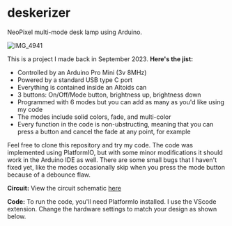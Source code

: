# deskerizer
NeoPixel multi-mode desk lamp using Arduino.

![IMG_4941](https://github.com/jpsullivan234/deskerizer/assets/92565104/0e99e306-a022-400a-996e-3e1bd6fcf210)

This is a project I made back in September 2023. **Here's the jist:**
  - Controlled by an Arduino Pro Mini (3v 8MHz)
  - Powered by a standard USB type C port
  - Everything is contained inside an Altoids can
  - 3 buttons: On/Off/Mode button, brightness up, brightness down
  - Programmed with 6 modes but you can add as many as you'd like using my code
  - The modes include solid colors, fade, and multi-color
  - Every function in the code is non-ubstructing, meaning that you can press a button and cancel the fade at any point,     for example

Feel free to clone this repository and try my code. The code was implemented using PlatformIO, but with some minor modifications it should work in the Arduino IDE as well. There are some small bugs that I haven't fixed yet, like the modes occasionally skip when you press the mode button because of a debounce flaw.

**Circuit:**
View the circuit schematic [here](https://github.com/jpsullivan234/deskerizer/blob/75a3da9ff55c3819afbcfb51c352b4ee03d1c138/DeskerizerSchematic.jpg)

**Code:**
To run the code, you'll need PlatformIo installed. I use the VScode extension. Change the hardware settings to match your design as shown below.

